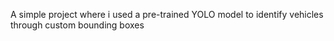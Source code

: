 A simple project where i used a pre-trained YOLO model to identify vehicles through custom bounding boxes
